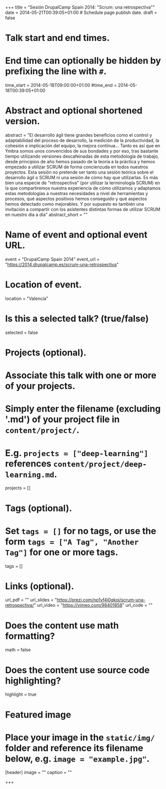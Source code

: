 +++
title = "Sesión DrupalCamp Spain 2014: \"Scrum: una retrospectiva\""
date = 2014-05-21T00:39:05+01:00  # Schedule page publish date.
draft = false

# Talk start and end times.
#   End time can optionally be hidden by prefixing the line with `#`.
time_start = 2014-05-18T09:00:00+01:00
#time_end = 2014-05-18T00:39:05+01:00

# Abstract and optional shortened version.
abstract = "El desarrollo ágil tiene grandes beneficios como el control y adaptabilidad del proceso de desarrollo, la medición de la productividad, la cohesión e implicación del equipo, la mejora contínua... Tanto es así que en Ymbra somos unos convencidos de sus bondades y por eso, tras bastante tiempo utilizando versiones descafeinadas de esta metodología de trabajo, desde principios de año hemos pasado de la teoría a la práctica y hemos empezado a utilizar SCRUM de forma concienzuda en todos nuestros proyectos. Esta sesión no pretende ser tanto una sesión teórica sobre el desarrollo ágil o SCRUM ni una sesión de cómo hay que utilizarlas. Es más bien una especie de \"retrospectiva\" (por utilizar la terminología SCRUM) en la que compartiremos nuestra experiencia de cómo utilizamos y adaptamos estas metodologías a nuestras necesidades a nivel de herramientas y procesos, qué aspectos positivos hemos conseguido y qué aspectos hemos detectado como mejorables. Y por supuesto es también una invitación a compartir con los asistentes distintas formas de utilizar SCRUM en nuestro día a día"
abstract_short = ""

# Name of event and optional event URL.
event = "DrupalCamp Spain 2014"
event_url = "https://2014.drupalcamp.es/scrum-una-retrospectiva"

# Location of event.
location = "Valencia"

# Is this a selected talk? (true/false)
selected = false

# Projects (optional).
#   Associate this talk with one or more of your projects.
#   Simply enter the filename (excluding '.md') of your project file in `content/project/`.
#   E.g. `projects = ["deep-learning"]` references `content/project/deep-learning.md`.
projects = []

# Tags (optional).
#   Set `tags = []` for no tags, or use the form `tags = ["A Tag", "Another Tag"]` for one or more tags.
tags = []

# Links (optional).
url_pdf = ""
url_slides = "https://prezi.com/np1vf4i0qkoi/scrum-una-retrospectiva/"
url_video = "https://vimeo.com/98401858"
url_code = ""

# Does the content use math formatting?
math = false

# Does the content use source code highlighting?
highlight = true

# Featured image
# Place your image in the `static/img/` folder and reference its filename below, e.g. `image = "example.jpg"`.
[header]
image = ""
caption = ""

+++
